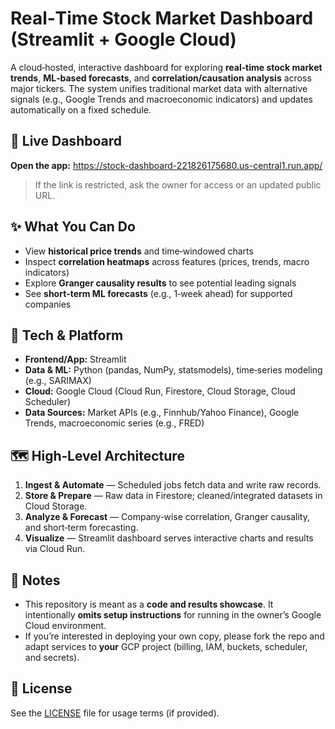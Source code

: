 # Real‑Time Stock Market Dashboard (Streamlit + Google Cloud)

A cloud‑hosted, interactive dashboard for exploring **real‑time stock market trends**, **ML‑based forecasts**, and **correlation/causation analysis** across major tickers. The system unifies traditional market data with alternative signals (e.g., Google Trends and macroeconomic indicators) and updates automatically on a fixed schedule.

## 🔗 Live Dashboard
**Open the app:** https://stock-dashboard-221826175680.us-central1.run.app/

> If the link is restricted, ask the owner for access or an updated public URL.

## ✨ What You Can Do
- View **historical price trends** and time‑windowed charts
- Inspect **correlation heatmaps** across features (prices, trends, macro indicators)
- Explore **Granger causality results** to see potential leading signals
- See **short‑term ML forecasts** (e.g., 1‑week ahead) for supported companies

## 🧰 Tech & Platform
- **Frontend/App:** Streamlit
- **Data & ML:** Python (pandas, NumPy, statsmodels), time‑series modeling (e.g., SARIMAX)
- **Cloud:** Google Cloud (Cloud Run, Firestore, Cloud Storage, Cloud Scheduler)
- **Data Sources:** Market APIs (e.g., Finnhub/Yahoo Finance), Google Trends, macroeconomic series (e.g., FRED)

## 🗺️ High‑Level Architecture
1. **Ingest & Automate** — Scheduled jobs fetch data and write raw records.
2. **Store & Prepare** — Raw data in Firestore; cleaned/integrated datasets in Cloud Storage.
3. **Analyze & Forecast** — Company‑wise correlation, Granger causality, and short‑term forecasting.
4. **Visualize** — Streamlit dashboard serves interactive charts and results via Cloud Run.

## 📝 Notes
- This repository is meant as a **code and results showcase**. It intentionally **omits setup instructions** for running in the owner’s Google Cloud environment.
- If you’re interested in deploying your own copy, please fork the repo and adapt services to **your** GCP project (billing, IAM, buckets, scheduler, and secrets).

## 📜 License
See the [LICENSE](LICENSE) file for usage terms (if provided).
